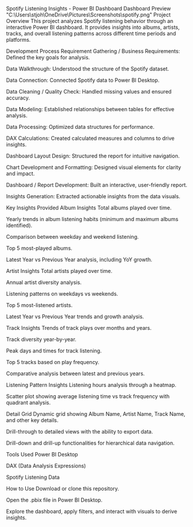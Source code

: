 Spotify Listening Insights - Power BI Dashboard
Dashboard Preview
"C:\Users\stjoh\OneDrive\Pictures\Screenshots\spotify.png"
Project Overview
This project analyzes Spotify listening behavior through an interactive Power BI dashboard. It provides insights into albums, artists, tracks, and overall listening patterns across different time periods and platforms.

Development Process
Requirement Gathering / Business Requirements: Defined the key goals for analysis.

Data Walkthrough: Understood the structure of the Spotify dataset.

Data Connection: Connected Spotify data to Power BI Desktop.

Data Cleaning / Quality Check: Handled missing values and ensured accuracy.

Data Modeling: Established relationships between tables for effective analysis.

Data Processing: Optimized data structures for performance.

DAX Calculations: Created calculated measures and columns to drive insights.

Dashboard Layout Design: Structured the report for intuitive navigation.

Chart Development and Formatting: Designed visual elements for clarity and impact.

Dashboard / Report Development: Built an interactive, user-friendly report.

Insights Generation: Extracted actionable insights from the data visuals.

Key Insights Provided
Album Insights
Total albums played over time.

Yearly trends in album listening habits (minimum and maximum albums identified).

Comparison between weekday and weekend listening.

Top 5 most-played albums.

Latest Year vs Previous Year analysis, including YoY growth.

Artist Insights
Total artists played over time.

Annual artist diversity analysis.

Listening patterns on weekdays vs weekends.

Top 5 most-listened artists.

Latest Year vs Previous Year trends and growth analysis.

Track Insights
Trends of track plays over months and years.

Track diversity year-by-year.

Peak days and times for track listening.

Top 5 tracks based on play frequency.

Comparative analysis between latest and previous years.

Listening Pattern Insights
Listening hours analysis through a heatmap.

Scatter plot showing average listening time vs track frequency with quadrant analysis.

Detail Grid
Dynamic grid showing Album Name, Artist Name, Track Name, and other key details.

Drill-through to detailed views with the ability to export data.

Drill-down and drill-up functionalities for hierarchical data navigation.



Tools Used
Power BI Desktop

DAX (Data Analysis Expressions)

Spotify Listening Data

How to Use
Download or clone this repository.

Open the .pbix file in Power BI Desktop.

Explore the dashboard, apply filters, and interact with visuals to derive insights.

